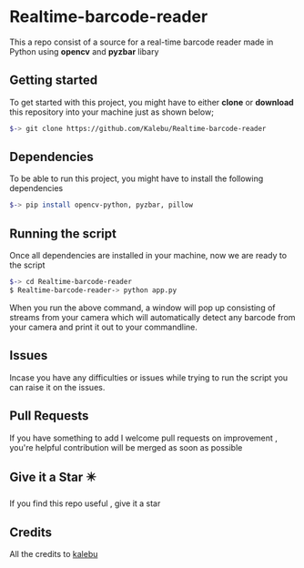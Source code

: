 # Realtime-barcode-reader
This a repo consist of a source for a real-time barcode reader made in Python using **opencv** and **pyzbar** libary


Getting started 
------------------
To get started with this project, you might have to either **clone** or **download** this repository into your machine just as shown below;

```bash
$-> git clone https://github.com/Kalebu/Realtime-barcode-reader
```

Dependencies
------------
To be able to run this project, you might have to install the following dependencies

```bash
$-> pip install opencv-python, pyzbar, pillow
```

Running the script
------------------

Once all dependencies are installed in your machine, now we are ready to the script

```bash
$-> cd Realtime-barcode-reader
$ Realtime-barcode-reader-> python app.py
```

When you run the above command, a window will pop up consisting of streams from your camera which will automatically detect any barcode from your camera and print it out to your commandline.

Issues 
-----------

Incase you have any difficulties or issues while trying to run the script
you can raise it on the issues. 

Pull Requests
----------------

If you have something to add I welcome pull requests on improvement , you're helpful contribution will be merged as soon as possible 

Give it a Star ✴️
--------------------
If you find this repo useful , give it a star

Credits
-----------
All the credits to [kalebu](github.com/kalebu)
